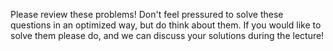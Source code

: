 Please review these problems! Don't feel pressured to solve these questions
in an optimized way, but do think about them. If you would like to solve them
please do, and we can discuss your solutions during the lecture!
